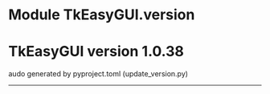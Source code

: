 # Module TkEasyGUI.version

# TkEasyGUI version 1.0.38

audo generated by pyproject.toml (update_version.py)

---------------------------



